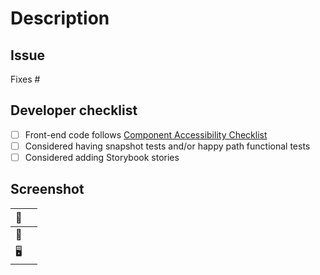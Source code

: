 # Description
<!-- Explain why you've made the changes, and highlight any areas of 'weirdness' -->



## Issue
<!-- If this PR is related to a project, and there's no related issue, link this PR to the project -->

Fixes #

## Developer checklist

- [ ] Front-end code follows [Component Accessibility Checklist](../DEVELOPMENT_HANDBOOK.md#component-accessibility-checklist-for-testing)
- [ ] Considered having snapshot tests and/or happy path functional tests
- [ ] Considered adding Storybook stories

<!-- You might also want to check the tests locally with `npm run test`, although CI will check this for you -->

## Screenshot
<!-- If this PR results in visual changes -->

| 📸 |  |
|---------|---|
| 📱  | <!-- Include a **Mobile** screenshot or screen recording demonstrating your change--> |
| 🖥️ | <!-- Include a **Desktop** screenshot or screen recording demonstrating your change--> |
